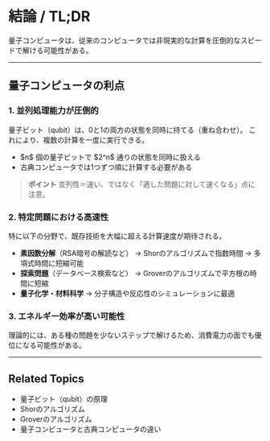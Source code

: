 # 結論 / TL;DR

量子コンピュータは、従来のコンピュータでは非現実的な計算を圧倒的なスピードで解ける可能性がある。

---

## 量子コンピュータの利点

### 1. 並列処理能力が圧倒的

量子ビット（qubit）は、0と1の両方の状態を同時に持てる（重ね合わせ）。
これにより、複数の計算を一度に実行できる。

* \$n\$ 個の量子ビットで \$2^n\$ 通りの状態を同時に扱える
* 古典コンピュータでは1つずつ順に計算する必要がある

> **ポイント**
> 並列性＝速い、ではなく「適した問題に対して速くなる」点に注意。

### 2. 特定問題における高速性

特に以下の分野で、既存技術を大幅に超える計算速度が期待される。

* **素因数分解**（RSA暗号の解読など）
  → Shorのアルゴリズムで指数時間 → 多項式時間に短縮可能
* **探索問題**（データベース検索など）
  → Groverのアルゴリズムで平方根の時間に短縮
* **量子化学・材料科学**
  → 分子構造や反応性のシミュレーションに最適

### 3. エネルギー効率が高い可能性

理論的には、ある種の問題を少ないステップで解けるため、消費電力の面でも優位になる可能性がある。

---

## Related Topics

* 量子ビット（qubit）の原理
* Shorのアルゴリズム
* Groverのアルゴリズム
* 量子コンピュータと古典コンピュータの違い
